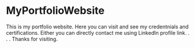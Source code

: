# MyPortfolioWebsite

This is my portfolio website.
Here you can visit and see my credentnials and certifications.
Either you can directly contact me using LinkedIn profile link.
.
.
.
Thanks for visiting.
